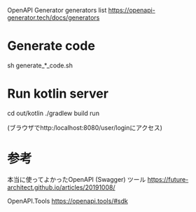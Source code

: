

OpenAPI Generator generators list
https://openapi-generator.tech/docs/generators

# Generate code
sh generate_*_code.sh


# Run kotlin server
cd out/kotlin
./gradlew build run

(ブラウザでhttp:/localhost:8080/user/loginにアクセス)


# 参考

本当に使ってよかったOpenAPI (Swagger) ツール
https://future-architect.github.io/articles/20191008/

OpenAPI.Tools
https://openapi.tools/#sdk


